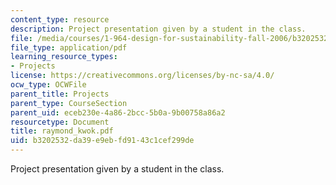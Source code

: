 ```yaml
---
content_type: resource
description: Project presentation given by a student in the class.
file: /media/courses/1-964-design-for-sustainability-fall-2006/b3202532da39e9ebfd9143c1cef299de_raymond_kwok.pdf
file_type: application/pdf
learning_resource_types:
- Projects
license: https://creativecommons.org/licenses/by-nc-sa/4.0/
ocw_type: OCWFile
parent_title: Projects
parent_type: CourseSection
parent_uid: eceb230e-4a86-2bcc-5b0a-9b00758a86a2
resourcetype: Document
title: raymond_kwok.pdf
uid: b3202532-da39-e9eb-fd91-43c1cef299de
---
```

Project presentation given by a student in the class.